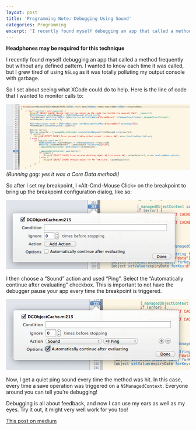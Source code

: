 ```yaml
---
layout: post
title: 'Programming Note: Debugging Using Sound'
categories: Programming
excerpt: 'I recently found myself debugging an app that called a method frequently but without any defined pattern. I wanted to know each time it was called, but I grew tired of using `NSLog` as it was totally polluting my output console with garbage.'
---
```


**Headphones may be required for this technique**

I recently found myself debugging an app that called a method frequently but without any defined pattern. I wanted to know each time it was called, but I grew tired of using `NSLog` as it was totally polluting my output console with garbage.

So I set about seeing what XCode could do to help. Here is the line of code that I wanted to monitor calls to:

![breakpoint1](/images/blogs/breakpoint1.png "XCode Breakpoint 1")
*(Running gag: yes it was a Core Data method!)*

So after I set my breakpoint, I «Alt-Cmd-Mouse Click» on the breakpoint to bring up the breakpoint configuration dialog, like so:

![breakpoint2](/images/blogs/breakpoint2.png "XCode Breakpoint 2")

I then choose a “Sound” action and used “Ping”. Select the “Automatically continue after evaluating” checkbox. This is important to not have the debugger pause your app every time the breakpoint is triggered.

![breakpoint3](/images/blogs/breakpoint3.png "XCode Breakpoint 3")

Now, I get a quiet ping sound every time the method was hit. In this case, every time a save operation was triggered on a `NSManagedContext`. Everyone around you can tell you’re debugging!

Debugging is all about feedback, and now I can use my ears as well as my eyes. Try it out, it might very well work for you too!

[This post on medium](https://medium.com/@dglancy/debugging-using-sound-31bec4daaec7)